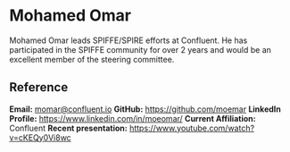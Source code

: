 # Mohamed Omar
Mohamed Omar leads SPIFFE/SPIRE efforts at Confluent.
He has participated in the SPIFFE community for over 2 years and would be an excellent member of the steering committee.

## Reference
**Email:** momar@confluent.io
**GitHub:** https://github.com/moemar
**LinkedIn Profile:** https://www.linkedin.com/in/moeomar/
**Current Affiliation:** Confluent
**Recent presentation:** https://www.youtube.com/watch?v=cKEQy0Vi8wc
